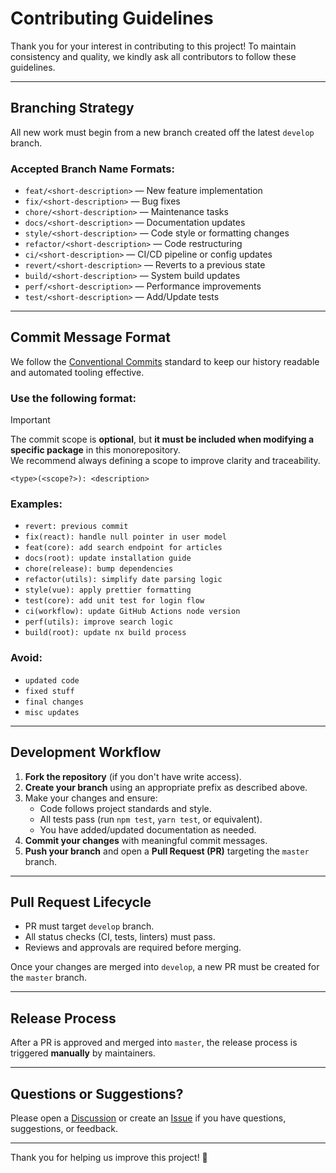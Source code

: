 # Contributing Guidelines

Thank you for your interest in contributing to this project! To maintain consistency and quality, we kindly ask all contributors to follow these guidelines.

---

## Branching Strategy

All new work must begin from a new branch created off the latest `develop` branch.

### Accepted Branch Name Formats:
- `feat/<short-description>` — New feature implementation
- `fix/<short-description>` — Bug fixes
- `chore/<short-description>` — Maintenance tasks
- `docs/<short-description>` — Documentation updates
- `style/<short-description>` — Code style or formatting changes
- `refactor/<short-description>` — Code restructuring
- `ci/<short-description>` — CI/CD pipeline or config updates
- `revert/<short-description>` — Reverts to a previous state
- `build/<short-description>` — System build updates
- `perf/<short-description>` — Performance improvements
- `test/<short-description>` — Add/Update tests

---

## Commit Message Format

We follow the [Conventional Commits](https://www.conventionalcommits.org/en/v1.0.0/) standard to keep our history readable and automated tooling effective.

### Use the following format:

> [!IMPORTANT]  
> The commit scope is **optional**, but **it must be included when modifying a specific package** in this monorepository.  
> We recommend always defining a scope to improve clarity and traceability.

```
<type>(<scope?>): <description>
```

### Examples:

- `revert: previous commit`
- `fix(react): handle null pointer in user model`
- `feat(core): add search endpoint for articles`
- `docs(root): update installation guide`
- `chore(release): bump dependencies`
- `refactor(utils): simplify date parsing logic`
- `style(vue): apply prettier formatting`
- `test(core): add unit test for login flow`
- `ci(workflow): update GitHub Actions node version`
- `perf(utils): improve search logic`
- `build(root): update nx build process`

### Avoid:

- `updated code`
- `fixed stuff`
- `final changes`
- `misc updates`

---

## Development Workflow

1. **Fork the repository** (if you don't have write access).
2. **Create your branch** using an appropriate prefix as described above.
3. Make your changes and ensure:
   - Code follows project standards and style.
   - All tests pass (run `npm test`, `yarn test`, or equivalent).
   - You have added/updated documentation as needed.
4. **Commit your changes** with meaningful commit messages.
5. **Push your branch** and open a **Pull Request (PR)** targeting the `master` branch.

---

## Pull Request Lifecycle

- PR must target `develop` branch.
- All status checks (CI, tests, linters) must pass.
- Reviews and approvals are required before merging.

Once your changes are merged into `develop`, a new PR must be created for the `master` branch.

---

## Release Process

After a PR is approved and merged into `master`, the release process is triggered **manually** by maintainers.

---

## Questions or Suggestions?

Please open a [Discussion](https://github.com/calyjs/calyjs-setup/discussions) or create an [Issue](https://github.com/calyjs/calyjs-setup/issues) if you have questions, suggestions, or feedback.

---

Thank you for helping us improve this project! 🚀

